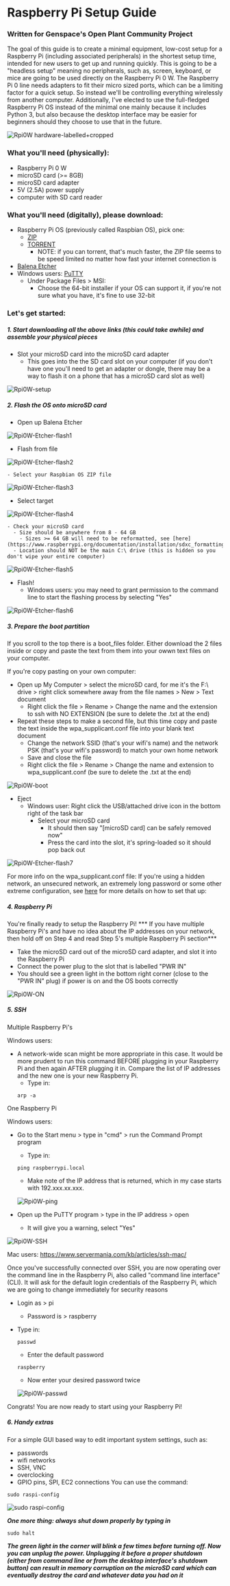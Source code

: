 # Raspberry Pi Setup Guide
### Written for Genspace's Open Plant Community Project

  The goal of this guide is to create a minimal equipment, low-cost setup for a Raspberry Pi (including associated peripherals) in the shortest setup time, intended for new users to get up and running quickly. This is going to be a "headless setup" meaning no peripherals, such as, screen, keyboard, or mice are going to be used directly on the Raspberry Pi 0 W. The Raspberry Pi 0 line needs adapters to fit their micro sized ports, which can be a limiting factor for a quick setup. So instead we'll be controlling everything wirelessly from another computer. Additionally, I've elected to use the full-fledged Raspberry Pi OS instead of the minimal one mainly because it includes Python 3, but also because the desktop interface may be easier for beginners should they choose to use that in the future.

![Rpi0W hardware-labelled+cropped](https://user-images.githubusercontent.com/12764347/90338534-40102d80-dfb8-11ea-94ee-dae62fd3cc1c.jpg)

### What you'll need (physically):
- Raspberry Pi 0 W
- microSD card (>= 8GB)
- microSD card adapter
- 5V (2.5A) power supply
- computer with SD card reader

### What you'll need (digitally), please download:
- Raspberry Pi OS (previously called Raspbian OS), pick one:
  - [ZIP](https://downloads.raspberrypi.org/raspios_full_armhf_latest)
  - [TORRENT](https://downloads.raspberrypi.org/raspios_full_armhf_latest.torrent)
    - NOTE: if you can torrent, that's much faster, the ZIP file seems to be speed limited no matter how fast your internet connection is
- [Balena Etcher](https://www.balena.io/etcher/)
- Windows users: [PuTTY](https://www.chiark.greenend.org.uk/~sgtatham/putty/latest.html)
  - Under Package Files > MSI: 
      - Choose the 64-bit installer if your OS can support it, if you're not sure what you have, it's fine to use 32-bit

### Let's get started:

##### 1. Start downloading all the above links (this could take awhile) and assemble your physical pieces

- Slot your microSD card into the microSD card adapter
  - This goes into the the SD card slot on your computer (if you don't have one you'll need to get an adapter or dongle, there may be a way to flash it on a phone that has a microSD card slot as well)

![Rpi0W-setup](https://user-images.githubusercontent.com/12764347/90348240-247e4480-e003-11ea-87dd-33b412b37371.jpg)

##### 2. Flash the OS onto microSD card

- Open up Balena Etcher

![Rpi0W-Etcher-flash1](https://user-images.githubusercontent.com/12764347/90342412-34cbfa80-dfd6-11ea-8290-05c918884d1b.png)

  - Flash from file
    
![Rpi0W-Etcher-flash2](https://user-images.githubusercontent.com/12764347/90350323-c9505000-e00a-11ea-926f-03f6926c7f62.png)

    - Select your Raspbian OS ZIP file 

![Rpi0W-Etcher-flash3](https://user-images.githubusercontent.com/12764347/90342502-ccc9e400-dfd6-11ea-93c4-7620bf797437.png)

  - Select target

![Rpi0W-Etcher-flash4](https://user-images.githubusercontent.com/12764347/90342511-d6ebe280-dfd6-11ea-940b-17b5919b863f.png)

    - Check your microSD card
      - Size should be anywhere from 8 - 64 GB
        - Sizes >= 64 GB will need to be reformatted, see [here] (https://www.raspberrypi.org/documentation/installation/sdxc_formatting.md)
      - Location should NOT be the main C:\ drive (this is hidden so you don't wipe your entire computer)

![Rpi0W-Etcher-flash5](https://user-images.githubusercontent.com/12764347/90342522-ee2ad000-dfd6-11ea-876f-16ddd4eccb05.png)

  - Flash!
    - Windows users: you may need to grant permission to the command line to start the flashing process by selecting "Yes"
 
![Rpi0W-Etcher-flash6](https://user-images.githubusercontent.com/12764347/90350328-cce3d700-e00a-11ea-925e-4e1cb7e2cde9.png)


##### 3. Prepare the boot partition

If you scroll to the top there is a boot_files folder. Either download the 2 files inside or copy and paste the text from them into your owwn text files on your computer.

If you're copy pasting on your own computer:
- Open up My Computer > select the microSD card, for me it's the F:\ drive > right click somewhere away from the file names > New > Text document 
  - Right click the file > Rename > Change the name and the extension to ssh with NO EXTENSION (be sure to delete the .txt at the end)
- Repeat these steps to make a second file, but this time copy and paste the text inside the wpa_supplicant.conf file into your blank text document
  - Change the network SSID (that's your wifi's name) and the network PSK (that's your wifi's password) to match your own home network
  - Save and close the file
  - Right click the file > Rename > Change the name and extension to wpa_supplicant.conf (be sure to delete the .txt at the end)
  
![Rpi0W-boot](https://user-images.githubusercontent.com/12764347/90416406-68fbf580-e080-11ea-82bf-b96cfc22b95f.png)

- Eject
  - Windows user: Right click the USB/attached drive icon in the bottom right of the task bar
    - Select your microSD card
      - It should then say "[microSD card] can be safely removed now"
      - Press the card into the slot, it's spring-loaded so it should pop back out

![Rpi0W-Etcher-flash7](https://user-images.githubusercontent.com/12764347/90342538-026ecd00-dfd7-11ea-909c-33b757df5854.png)

For more info on the wpa_supplicant.conf file:
  If you're using a hidden network, an unsecured network, an extremely long  password or some other extreme configuration, see [here](https://www.raspberrypi.org/documentation/configuration/wireless/wireless-cli.md) for more details on how to set that up:

##### 4. Raspberry Pi

You're finally ready to setup the Raspberry Pi!
*** If you have multiple Raspberry Pi's and have no idea about the IP addresses on your network, then hold off on Step 4 and read Step 5's multiple Raspberry Pi section***
- Take the microSD card out of the microSD card adapter, and slot it into the Raspberry Pi
- Connect the power plug to the slot that is labelled "PWR IN"
- You should see a green light in the bottom right corner (close to the "PWR IN" plug) if power is on and the OS boots correctly

![Rpi0W-ON](https://user-images.githubusercontent.com/12764347/90437033-a6bc4680-e09f-11ea-8bf9-4b9a33be57e1.jpg)

##### 5. SSH

Multiple Raspberry Pi's

Windows users:
- A network-wide scan might be more appropriate in this case. It would be more prudent to run this command BEFORE plugging in your Raspberry Pi and then again AFTER plugging it in. Compare the list of IP addresses and the new one is your new Raspberry Pi.
  - Type in:
  ```
  arp -a
  ```

One Raspberry Pi

Windows users:
- Go to the Start menu > type in "cmd" > run the Command Prompt program
  - Type in:
  ```
  ping raspberrypi.local 
  ```
  - Make note of the IP address that is returned, which in my case starts with 192.xxx.xx.xxx.
  
  ![Rpi0W-ping](https://user-images.githubusercontent.com/12764347/90437341-319d4100-e0a0-11ea-8c13-215eb90b7928.png)
  
 
- Open up the PuTTY program > type in the IP address > open
  - It will give you a warning, select "Yes"

![Rpi0W-SSH](https://user-images.githubusercontent.com/12764347/90437262-13374580-e0a0-11ea-90e2-eb2173240081.png)

Mac users:
https://www.servermania.com/kb/articles/ssh-mac/

Once you've successfully connected over SSH, you are now operating over the command line in the Raspberry Pi, also called "command line interface" (CLI). It will ask for the default login credentials of the Raspberry Pi, which we are going to change immediately for security reasons
- Login as > pi
  - Password is > raspberry
- Type in:
  ```
  passwd
  ```
  - Enter the default password
  ```
  raspberry
  ```
  - Now enter your desired password twice
  
  ![Rpi0W-passwd](https://user-images.githubusercontent.com/12764347/90437186-edaa3c00-e09f-11ea-83a7-c396cde0ef93.png)
  
Congrats! You are now ready to start using your Raspberry Pi! 

##### 6. Handy extras

For a simple GUI based way to edit important system settings, such as:
- passwords
- wifi networks
- SSH, VNC
- overclocking
- GPIO pins, SPI, EC2 connections
You can use the command:
``` 
sudo raspi-config 
```

![sudo raspi-config](https://user-images.githubusercontent.com/12764347/90437136-d9663f00-e09f-11ea-894a-294c3d5dc3e4.png)


***One more thing: always shut down properly by typing in***
```
sudo halt
```
***The green light in the corner will blink a few times before turning off. Now you can unplug the power. Unplugging it before a proper shutdown (either from command line or from the desktop interface's shutdown button) can result in memory corruption on the microSD card which can eventually destroy the card and whatever data you had on it***
